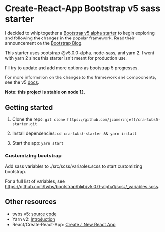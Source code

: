 # Create-React-App Bootstrap v5 sass starter

I decided to whip together a [Bootstrap v5 alpha starter](https://github.com/jcameronjeff/cra-twbs5-starter) to begin exploring and following the changes in the popular framework. Read their announcement on the [Bootstrap Blog](https://blog.getbootstrap.com/2020/06/16/bootstrap-5-alpha/).

This starter uses bootstrap @v5.0.0-alpha. node-sass, and yarn 2. I went with yarn 2 since this starter isn't meant for production use.

I'll try to update and add more options as bootstrap 5 progresses.

For more information on the changes to the framework and compoonents, see the v5 [docs](https://v5.getbootstrap.com/docs/5.0/getting-started/introduction/).

**Note: this project is stable on node 12.**

## Getting started

1. Clone the repo: `git clone https://github.com/jcameronjeff/cra-twbs5-starter.git`

2. Install dependencies: `cd cra-twbs5-starter && yarn install`

3. Start the app: `yarn start`

### Customizing bootstrap

Add sass variables to ./src/scss/variables.scss to start customizing bootstrap.

For a full list of variables, see https://github.com/twbs/bootstrap/blob/v5.0.0-alpha1/scss/_variables.scss.

## Other resources

- twbs v5: [source code](https://github.com/twbs/bootstrap/tree/v5.0.0-alpha1)
- Yarn v2: [Introduction](https://yarnpkg.com/getting-started/)
- React/Create-React-App: [Create a New React App](https://reactjs.org/docs/create-a-new-react-app.html)
